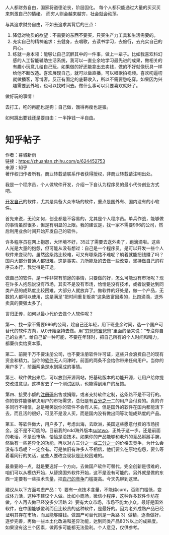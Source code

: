 人人都财务自由，国家将道德沦丧，阶层固化。
每个人都只能通过大量的买买买来刺激自己的情绪。
而穷人则会越来越穷，社会就会动荡。

与其追求财务自由，不如去追求其背后的三点：
1. 降低对物质的欲望：不需要的东西不要买，只买生产力工具和生活需要的。
2. 充实自己的精神追求：去健身，去唱歌，去读书学习，去旅行，去充实自己的内心。
3. 练就一身本领：能够让自己沉醉其中的一件事，做上一辈子。比如我喜欢科幻感的人工智能辅助生活系统，我可以一直业余地学习最先进的成果，做相关的有趣小玩意儿给自己玩，如果做的好还能拿出去卖钱，做的不好就像玩具一样给他不断改造。喜欢展现自己，就可以做直播，可以唱歌拍视频。喜欢叨逼叨就做播客，写博客。反正有固定的底薪收入，所以不需要愁吃穿。如果因为兴趣需要到外地，也可以找时间去。做什么事可以只要喜欢就好了。

做好玩的事情！

去打工，吃的再肥也是狗；自己做，饿得再瘦也是狼。

如何跳出要钱还是要自由：一半挣钱一半自由。


# 知乎帖子
作者：暮城新雨  
链接：https://zhuanlan.zhihu.com/p/624452753  
来源：知乎  
著作权归作者所有。商业转载请联系作者获得授权，非商业转载请注明出处。  

我是一个程序员，个人做软件开发，介绍一下自认为程序员的最小代价创业方式吧。

[开发自己](https://www.zhihu.com/search?q=%E5%BC%80%E5%8F%91%E8%87%AA%E5%B7%B1&search_source=Entity&hybrid_search_source=Entity&hybrid_search_extra=%7B%22sourceType%22%3A%22article%22%2C%22sourceId%22%3A%22624452753%22%7D)的软件，尤其是具备大众市场的软件，重点是国外有、国内没有的小软件。

首先来说，无论如何，创业都是不容易的，尤其是个人程序员。单兵作战，能够做的事情虽然很多，但是有明显的上限。我的建议是，找一家不需要996的公司，然后利用业余时间开始开发自己的软件。

许多程序员在网上抱怨，大环境不好，35过了需要去送外卖了，跑滴滴啦。这些人光是大量的抱怨，但可能从没有想过：自己是一个程序员，是可以开发一些个人软件来变现的。虽然这条路比较难，可又有哪条路不难呢？躺着就能把钱赚了吗？国内大部分普通人都很难，这是事实。力所能及的去做一些改变，坚持[做自己](https://www.zhihu.com/search?q=%E5%81%9A%E8%87%AA%E5%B7%B1&search_source=Entity&hybrid_search_source=Entity&hybrid_search_extra=%7B%22sourceType%22%3A%22article%22%2C%22sourceId%22%3A%22624452753%22%7D)的程序员本行，我觉得是正途。

做自己的软件，是一件非常有前途的事情，只要做的好，怎么可能没有市场呢？现在许多人抱怨说没有市场，其实不是没有市场，恰恰是没有技术，或者说要达到同类产品的成熟度比较困难，大部分人就放弃了。做软件的好处是，做一个产品，无数的人都可以使用，这是满足“把时间重复贩卖”这条致富因素的，比跑滴滴，送外卖真的要强太多了。

言归正传，如何以最小代价去做个人软件呢？

第一、找一家不需要996的公司，趁自己还年轻，用下班业余时间，选一个国产可替代的软件方向，从0开始坚持去做。用“[穷爸爸富爸爸](https://www.zhihu.com/search?q=%E7%A9%B7%E7%88%B8%E7%88%B8%E5%AF%8C%E7%88%B8%E7%88%B8&search_source=Entity&hybrid_search_source=Entity&hybrid_search_extra=%7B%22sourceType%22%3A%22article%22%2C%22sourceId%22%3A%22624452753%22%7D)”里面的话来说：“专注你自己的业务”。给自己留一种可能，不要在年轻时，把自己所有的个人时间和精力，都廉价卖给资本家。

第二、前期千万不要注册公司，也不要注册软件许可证，这些只会浪费自己的现有资金和精力。当你的[软件](https://www.zhihu.com/search?q=%E8%BD%AF%E4%BB%B6&search_source=Entity&hybrid_search_source=Entity&hybrid_search_extra=%7B%22sourceType%22%3A%22article%22%2C%22sourceId%22%3A%22624452753%22%7D)无人问津时，前面的两条不会给你带来任何用户。当你的用户多了，前面两条是水到渠成的事情。

第三、软件做出来后，可以放到开源网站，把基础版本的功能开源，让用户给你提交改进意见。这样省去了一个测试团队，也能得到用户的反馈。

第四、接受小额的[注册码](https://www.zhihu.com/search?q=%E6%B3%A8%E5%86%8C%E7%A0%81&search_source=Entity&hybrid_search_source=Entity&hybrid_search_extra=%7B%22sourceType%22%3A%22article%22%2C%22sourceId%22%3A%22624452753%22%7D)出售或捐赠，或者支持软件定制，这条路不是不可行的。你的软件能够解决用户的市场需求，总归是有[百分之一](https://www.zhihu.com/search?q=%E7%99%BE%E5%88%86%E4%B9%8B%E4%B8%80&search_source=Entity&hybrid_search_source=Entity&hybrid_search_extra=%7B%22sourceType%22%3A%22article%22%2C%22sourceId%22%3A%22624452753%22%7D)二的用户会付费的。真的许多同行不相信，总是嘲笑说你的软件不会有人买。但是国外的软件在国内都能活下去，而且活的很好，可见不是没人买，而是国内没有做出同等功能成熟度的产品。

第五、等软件做大，用户多了，考虑出海，去欧洲，美国这些愿意付费的市场捞金。这不是不可能的。目前我的ndd海外版本[subtwo](https://www.zhihu.com/search?q=subtwo&search_source=Entity&hybrid_search_source=Entity&hybrid_search_extra=%7B%22sourceType%22%3A%22article%22%2C%22sourceId%22%3A%22624452753%22%7D)，正处于这一步。还是前面的老话，不是没市场，恰恰是没技术。如果你的产品能够和老外的竞品掰掰手腕，然后有一些差异化的功能，再以对方三分之一或[二分之一](https://www.zhihu.com/search?q=%E4%BA%8C%E5%88%86%E4%B9%8B%E4%B8%80&search_source=Entity&hybrid_search_source=Entity&hybrid_search_extra=%7B%22sourceType%22%3A%22article%22%2C%22sourceId%22%3A%22624452753%22%7D)的价格去竞争，为什么会没有市场呢？一定会有。可是依旧有许多人不相信，他们要么在原地抱怨，要么等着看同行的笑话，这些人要改变现状是比较困难的。

最重要的一点，就是要选好一个方向，去做国产软件可替代。完全创新是很难的，咱们可以从模仿开始，从替换国外软件开始，这不是没有可能的。另外就是做的东西一定要有一些技术含量，把[自己的竞争](https://www.zhihu.com/search?q=%E8%87%AA%E5%B7%B1%E7%9A%84%E7%AB%9E%E4%BA%89&search_source=Entity&hybrid_search_source=Entity&hybrid_search_extra=%7B%22sourceType%22%3A%22article%22%2C%22sourceId%22%3A%22624452753%22%7D)门槛提高。今天先聊到这里。

建议从以下方面考虑产品：1）要有一点技术含量，不能纯curd，否则门槛低，变成体力活，这种不建议个人做。比如小商场，微信小程序，这种许多软件作坊在做，个人再去做已经没多少活路 2）要有大众市场，市场不能太小众。最好是国外软件，在中国能够盈利而且比较贵的这种软件，是最好的。因为老外成熟产品已经证明其存在市场，而且能够赚钱。做国产可替代则是一条路 3）做精，逐渐做好，逐步完善，再做一些本土化改进和差异功能，达到同类产品80%以上的成熟度。如果没有这三个因素，做再多可能都无法盈利。个人意见，仅供参考。